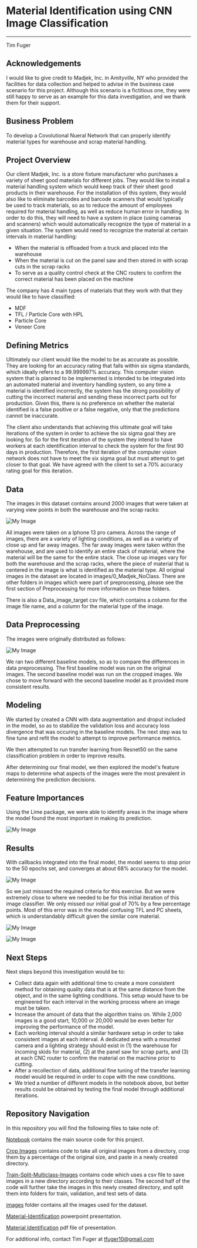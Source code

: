 # Material Identification using CNN Image Classification
***
Tim Fuger


## Acknowledgements

I would like to give credit to Madjek, Inc. in Amityville, NY who provided the facilities for data collection and helped to advise in the business case scenario for this project. Although this scenario is a fictitious one, they were still happy to serve as an example for this data investigation, and we thank them for their support.


## Business Problem

To develop a Covolutional Nueral Network that can properly identify material types for warehouse and scrap material handling.


## Project Overview

Our client Madjek, Inc. is a store fixture manufacturer who purchases a variety of sheet good materials for different jobs. They would like to install a material handling system which would keep track of their sheet good products in their warehouse. For the installation of this system, they would also like to eliminate barcodes and barcode scanners that would typically be used to track materials, so as to reduce the amount of employees required for material handling, as well as reduce human error in handling. In order to do this, they will need to have a system in place (using cameras and scanners) which would automatically recognize the type of material in a given situation. The system would need to recognize the material at certain intervals in material handling:

- When the material is offloaded from a truck and placed into the warehouse
- When the material is cut on the panel saw and then stored in with scrap cuts in the scrap racks
- To serve as a quality control check at the CNC routers to confirm the correct material has been placed on the machine

The company has 4 main types of materials that they work with that they would like to have classified:

- MDF
- TFL / Particle Core with HPL
- Particle Core
- Veneer Core

## Defining Metrics

Ultimately our client would like the model to be as accurate as possible. They are looking for an accuracy rating that falls within six sigma standards, which ideally refers to a 99.999997% accuracy. This computer vision system that is planned to be implemented is intended to be integrated into an automated material and inventory handling system, so any time a material is identified incorrectly, the system has the strong possibility of cutting the incorrect material and sending these incorrect parts out for production. Given this, there is no preference on whether the material identified is a false positive or a false negative, only that the predictions cannot be inaccurate.

The client also understands that achieving this ultimate goal will take iterations of the system in order to achieve the six sigma goal they are looking for. So for the first iteration of the system they intend to have workers at each identification interval to check the system for the first 90 days in production. Therefore, the first iteration of the computer vision network does not have to meet the six sigma goal but must attempt to get closer to that goal. We have agreed with the client to set a 70% accuracy rating goal for this iteration.


## Data

The images in this dataset contains around 2000 images that were taken at varying view points in both the warehouse and the scrap racks: 

![My Image](Visualizations/Images-sample.png)

All images were taken on a Iphone 13 pro camera. Across the range of images, there are a variety of lighting conditions, as well as a variety of close up and far away images. The far away images were taken within the warehouse, and are used to identify an entire stack of material, where the material will be the same for the entire stack. The close up images vary for both the warehouse and the scrap racks, where the piece of material that is centered in the image is what is identified as the material type. All original images in the dataset are located in images/0_Madjek_NoClass. There are other folders in images which were part of preprocessing, please see the first section of Preprocessing for more information on these folders.

There is also a Data_image_target csv file, which contains a column for the image file name, and a column for the material type of the image.


## Data Preprocessing

The images were originally distributed as follows:

![My Image](Visualizations/Material-Types.png)


We ran two different baseline models, so as to compare the differences in data preprocessing. The first baseline model was run on the original images. The second baseline model was run on the cropped images. We chose to move forward with the second baseline model as it provided more consistent results.


## Modeling

We started by created a CNN with data augmentation and droput included in the model, so as to stabilize the validation loss and accuracy loss divergence that was occuring in the baseline models. The next step was to fine tune and refit the model to attempt to improve performance metrics.

We then attempted to run transfer learning from Resnet50 on the same classification problem in order to improve results. 

After determining our final model, we then explored the model's feature maps to determine what aspects of the images were the most prevalent in determining the prediction decisions.


## Feature Importances

Using the Lime package, we were able to identify areas in the image where the model found the most important in making its prediction. 

![My Image](Visualizations/Feature-Importance.png)


## Results

With callbacks integrated into the final model, the model seems to stop prior to the 50 epochs set, and converges at about 68% accuracy for the model.

![My Image](Visualizations/TM1-Loss_and_Accuracy.png)

So we just misssed the required criteria for this exercise. But we were extremely close to where we needed to be for this initial iteration of this image classifier. We only missed our initial goal of 70% by a few percentage points. Most of this error was in the model confusing TFL and PC sheets, which is understandably difficult given the similar core material.

![My Image](Visualizations/TM1-Confusion_Matrix.png)

![My Image](Visualizations/TM1-Classification_Report.png)


## Next Steps

Next steps beyond this investigation would be to:

- Collect data again with additional time to create a more consistent method for obtaining quality data that is at the same distance from the object, and in the same lighting conditions. This setup would have to be engineered for each interval in the working process where an image must be taken.
- Increase the amount of data that the algorithm trains on. While 2,000 images is a good start, 10,000 or 20,000 would be even better for improving the performance of the model.
- Each working interval should a similar hardware setup in order to take consistent images at each interval. A dedicated area with a mounted camera and a lighting strategy should exist in (1) the warehouse for incoming skids for material, (2) at the panel saw for scrap parts, and (3) at each CNC router to confirm the material on the machine prior to cutting.
- After a recollection of data, additional fine tuning of the transfer learning model would be required in order to cope with the new conditions.
- We tried a number of different models in the notebook above, but better results could be obtained by testing the final model through additional iterations.


## Repository Navigation

In this repository you will find the following files to take note of:

[Notebook](Notebook.ipynb) contains the main source code for this project.

[Crop Images](Crop_Images.ipynb) contains code to take all original images from a directory, crop them by a percentage of the original size, and paste in a newly created directory.

[Train-Split-Multiclass-Images](Train-Split-Multiclass-Images.ipynb) contains code which uses a csv file to save images in a new directory according to their classes. The second half of the code will further take the images in this newly created directory, and split them into folders for train, validation, and test sets of data.

[images](images) folder contains all the images used for the dataset.

[Material-Identification](Material-Identification.pptx) powerpoint presentation.

[Material Identification](Material-Identification.pdf) pdf file of presentation.

For additional info, contact Tim Fuger at tfuger10@gmail.com